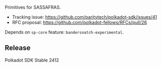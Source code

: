 Primitives for SASSAFRAS.

- Tracking issue: https://github.com/paritytech/polkadot-sdk/issues/41
- RFC proposal: https://github.com/polkadot-fellows/RFCs/pull/26

Depends on `sp-core` feature: `bandersnatch-experimental`.


## Release

Polkadot SDK Stable 2412
